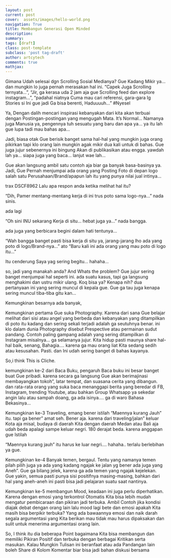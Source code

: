 ```yaml
---
layout: post
current: post
cover:  assets/images/hello-world.png
navigation: True
title: Membangun Generasi Open Minded
description: 
summary: 
tags: [draft]
class: post-template
subclass: 'post tag-draft'
author: artcytech
comments: true
mathjax:
---
```


Gimana Udah selesai dgn Scrolling Sosial Medianya? Gue Kadang Mikir ya… dan mungkin lo juga pernah merasakan hal ini. “Capek Juga Scrolling ternyata…”, “Jir, ga kerasa uda 2 jam aja gue Scrolling feed dan explore instagram…”, “padahal niatnya Cuma mau cari referensi, gara-gara Ig Stories si Ini gue jadi Ga bisa berenti, Haduuuuh…” #Nyesel

Ya, Dengan dalih mencari inspirasi kebanyakan dari kita akan terbuai dengan Postingan-postingan yang mengugah Mata. It’s Normal… Namanya juga Manusia ya, pengennya tuh sesuatu yang baru dan apa ya… ya itu lah gue lupa tadi mau bahas apa…

Jadi, biasa otak Gue berisik banget sama hal-hal yang mungkin juga orang pikirkan tapi klo orang lain mungkin agak mikir dua kali untuk di bahas. Gue juga jujur sebenernya ini bingung Akan di publikasikan atau engga. yawdah lah ya…  siapa juga yang baca… lanjut wae lah…

Gue akan langsung ambil satu contoh aja biar ga banyak basa-basinya ya. Jadi, Gue Pernah menjumpai ada orang yang Posting Foto di depan logo salah satu Perusahaan/Brand/apapun lah itu yang punya nilai jual intinya…

 trax DSCF8962
Lalu apa respon anda ketika melihat hal itu?

“Dih, Pamer mentang-mentang kerja di ini trus poto sama logo-nya…” nada sinis.

ada lagi

“Oh sini INU sekarang Kerja di situ… hebat juga ya…” nada bangga.

ada juga yang berbicara begini dalam hati tentunya…

“Wah bangga banget pasti bisa kerja di situ ya, jarang-jarang lho ada yang poto di logo/Brand-nya…” ato “Baru kali ini ada orang yang mau poto di logo itu…”

Itu cenderung Saya yag sering begitu… hahaha…

so, jadi yang manakah anda? And Whats the problem?
Gue jujur sering banget menjumpai hal seperti ini. ada suatu kasus, tapi ga langsung menghakimi dan ustru mikir ulang. Koq bisa ya? Kenapa nih? dua pertanyaan ini yang sering muncul di kepala gue. Gue ga tau juga kenapa sering muncul tiba-tiba gitu kan…

Kemungkinan besarnya ada banyak,

Kemungkinan pertama Gue suka Photography. Karena dari sana Gue belajar melihat dari sisi atau angel yang berbeda dan kebanyakan yang ditampilkan di poto itu kadang dan sering sekali terjadi adalah ga seutuhnya benar. ini klo dalam dunia Photography disebut Prespective atau permainan sudut pandang. Contoh paling gampang adalah yang sering ditampilkan di Instagram misalnya… ga selamanya jujur. Kita hidup pasti maunya share hal-hal baik, senang, Bahagia…. karena ga mau orang liat Kita sedang sedih atau kesusahan. Pasti. dan Ini udah sering banget di bahas kayanya.

So,i think This is Cliche.

kemungkinan ke-2 dari Baca Buku, pengaruh Baca buku ini besar banget buat Gue pribadi. karena secara ga langsung Gue akan berimajinasi membayangkan tokoh”, latar tempat, dan suasana cerita yang dibangun. dan rata-rata orang yang suka baca menanggapi berita yang beredar di FB, Instagram, trending Youtube, atau bahkan Group Whatsapp ya sekedar angin lalu atau sampah doang, ga ada isinya…. ga di waro Bahasa Bekasinya…

Kemungkinan ke-3 Traveling, emang bener istilah “Maennya kurang Jauh” itu. tapi ga bener” amat seh. Bener aja. karena dari traveling/jalan” keluar Kota aja misal, budaya di daerah Kita dengan daerah Medan atau Bali aja udah beda apalagi sampe keluar negri. 180 derajat beda. karena anggapan gue Istilah

“Maennya kurang jauh” itu harus ke luar negri…. hahaha.. terlalu berlebihan ya gue.

Kemungkinan ke-4 Banyak temen, bergaul. Tentu yang namanya temen pilah pilih juga ya ada yang kadang ngajak ke jalan yg bener ada juga yang Aneh”. Gue ga bilang jelek, karena ga ada temen yang ngajak kejelekan. Gue yakin, semua pasti punya sisi positifnya masing-masing, bahkan dari hal yang aneh-aneh ini pasti bisa jadi pelajaran suatu saat nantinya.

Kemungkinan ke-5 membangun Mood, keadaan ini juga perlu diperhatikan. Karena dengan emosi yang terkontrol Otomatis Kita bisa lebih mudah mengatur pembicaraan dan pikiran jadi terbuka. Ambil Contoh jika kondisi diajak debat dengan orang lain lalu mood lagi bete dan emosi apakah Kita masih bisa berpikir terbuka? Yang ada bawaannya emosi dan naik darah segala argumentasi yang Kita berikan mau tidak mau harus dipaksakan dan sulit untuk menerima argumentasi orang lain.

So, I think itu dia beberapa Point bagaimana Kita bisa membangun dan memiliki Pikiran Positif dan terbuka dengan berbagai Kritikan serta masukan. Kalau Mungkin Tulisan ini beranfaat atau ada Pandangan lain boleh Share di Kolom Komentar biar bisa jadi bahan diskusi bersama
